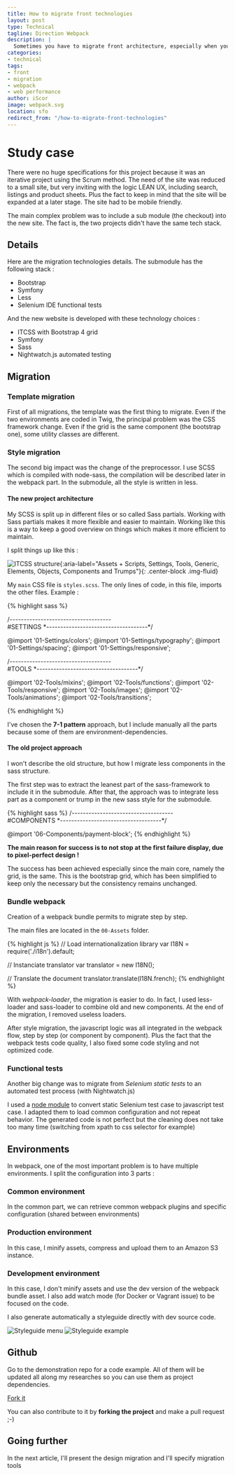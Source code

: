 ```yaml
---
title: How to migrate front technologies
layout: post
type: Technical
tagline: Direction Webpack
description: |
  Sometimes you have to migrate front architecture, especially when you want to optimize web performance or to create a new brand image.
categories:
- technical
tags:
- front
- migration
- webpack
- web performance
author: iScor
image: webpack.svg
location: sfo
redirect_from: "/how-to-migrate-front-technologies"
---
```

# Study case

There were no huge specifications for this project because it was an iterative project using the Scrum method. The need of the site was reduced to a small site, but very inviting with the logic LEAN UX, including search, listings and product sheets. Plus the fact to keep in mind that the site will be expanded at a later stage. The site had to be mobile friendly.

The main complex problem was to include a sub module (the checkout) into the new site. The fact is, the two projects didn't have the same tech stack.

## Details

Here are the migration technologies details.
The submodule has the following stack :

* Bootstrap
* Symfony
* Less
* Selenium IDE functional tests

And the new website is developed with these technology choices :

* ITCSS with Bootstrap 4 grid
* Symfony
* Sass
* Nightwatch.js automated testing

## Migration

### Template migration

First of all migrations, the template was the first thing to migrate. Even if the two environments are coded in Twig,
the principal problem was the CSS framework change. Even if the grid is the same component (the bootstrap one), some utility classes are different.

### Style migration

The second big impact was the change of the preprocessor. I use SCSS which is compiled with node-sass, the compilation will be described later in the webpack part. In the submodule, all the style is written in less.

#### The new project architecture

My SCSS is split up in different files or so called Sass partials. Working with Sass partials makes it more flexible and easier to maintain. Working like this is a way to keep a good overview on things which makes it more efficient to maintain.

I split things up like this :

![ITCSS structure](/assets/images/itcss.png){:aria-label="Assets + Scripts, Settings, Tools, Generic, Elements, Objects, Components and Trumps"}{: .center-block .img-fluid}

My `main` CSS file is `styles.scss`. The only lines of code, in this file, imports the other files. Example :

{% highlight sass %}

/*------------------------------------*\
    #SETTINGS
\*------------------------------------*/

@import '01-Settings/colors';
@import '01-Settings/typography';
@import '01-Settings/spacing';
@import '01-Settings/responsive';

/*------------------------------------*\
    #TOOLS
\*------------------------------------*/

@import '02-Tools/mixins';
@import '02-Tools/functions';
@import '02-Tools/responsive';
@import '02-Tools/images';
@import '02-Tools/animations';
@import '02-Tools/transitions';

{% endhighlight %}

I've chosen the **7-1 pattern** approach, but I include manually all the parts because some of them are environment-dependencies.

#### The old project approach

I won't describe the old structure, but how I migrate less components in the sass structure.

The first step was to extract the leanest part of the sass-framework to include it in the submodule. After that, the approach was to integrate less part as a component or trump in the new sass style for the submodule.

{% highlight sass %}
/*------------------------------------*\
    #COMPONENTS
\*------------------------------------*/

@import '06-Components/payment-block';
{% endhighlight %}

**The main reason for success is to not stop at the first failure display, due to pixel-perfect design !**

The success has been achieved especially since the main core, namely the grid, is the same. This is the bootstrap grid, which has been simplified to keep only the necessary but the consistency remains unchanged.

### Bundle webpack

Creation of a webpack bundle permits to migrate step by step.

The main files are located in the `00-Assets` folder.

{% highlight js %}
// Load internationalization library
var I18N = require('./i18n').default;

// Instanciate translator
var translator = new I18N();

// Translate the document
translator.translate(I18N.french);
{% endhighlight %}

With *webpack-loader*, the migration is easier to do. In fact, I used less-loader and sass-loader to combine old and new components. At the end of the migration, I removed useless loaders.

After style migration, the javascript logic was all integrated in the webpack flow, step by step (or component by component). Plus the fact that the webpack tests code quality, I also fixed some code styling and not optimized code.

### Functional tests

Another big change was to migrate from *Selenium static tests* to an automated test process (with Nightwatch.js)

I used a [node module](https://github.com/timjrobinson/seleniumide2nightwatch) to convert static Selenium test case to javascript test case. I adapted them to load common configuration and not repeat behavior. The generated code is not perfect but the cleaning does not take too many time (switching from xpath to css selector for example)

## Environments

In webpack, one of the most important problem is to have multiple environments. I split the configuration into 3 parts :

### Common environment

In the common part, we can retrieve common webpack plugins and specific configuration (shared between environments)

### Production environment

In this case, I minify assets, compress and upload them to an Amazon S3 instance.

### Development environment

In this case, I don't minify assets and use the dev version of the webpack bundle asset. I also add watch mode (for Docker or Vagrant issue) to be focused on the code.

I also generate automatically a styleguide directly with dev source code.

![Styleguide menu](/assets/images/styleguide_index.png)
![Styleguide example](/assets/images/styleguide_example.png)

## Github

Go to the demonstration repo for a code example. All of them will be updated all along my researches so you can use them as project dependencies.

<a class="btn btn-link btn-block" href="https://github.com/iGitScor/how-to-migrate-front" rel="nofollow" target="_blank" title="Fork it">
    <i class="fa fa-github"></i> Fork it
  </a>

You can also contribute to it by **forking the project** and make a pull request ;-)

## Going further

In the next article, I'll present the design migration and I'll specify migration tools
